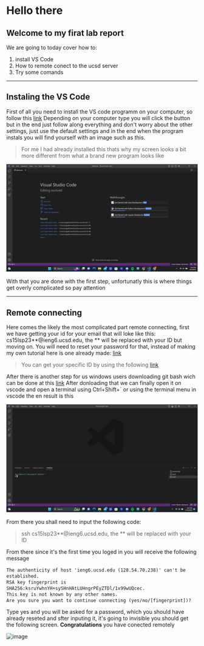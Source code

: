 # Hello there
## Welcome to my firat lab report 

We are going to today cover how to:
1) install VS Code
2) How to remote conect to the ucsd server
3) Try some comands

---
## Instaling the VS Code 

First of all you need to install the VS code programm on your computer, so follow this [link](https://code.visualstudio.com/download) Depending on your computer type you will click the button but in the end just follow along everything and don't worry about the other settings, just use the default settings and in the end when the program instals you will find yourself with an image such as this.

 > For me I had already installed this thats why my screen looks a bit more different from what a brand new program looks like

![image](VSCode.png)

With that you are done with the first step, unfortunatly this is where things get overly complicated so pay attention

---

## Remote connecting 

Here comes the likely the most complicated part remote connecting, first we have getting your id for your email that will loke like this:
cs15lsp23**@ieng6.ucsd.edu, the ** will be replaced with your ID but moving on. You will need to reset your password for that, instead of making my own tutorial here is one already made: [link](https://drive.google.com/file/d/17IDZn8Qq7Q0RkYMxdiIR0o6HJ3B5YqSW/view)
> You can get your specific ID by using the following [link](https://sdacs.ucsd.edu/~icc/index.php)
 
After there is another step for us windows users downloading git bash wich can be done at this [link](https://gitforwindows.org/)
After donloading that we can finally open it on vscode and open a terminal using Ctrl+Shift+` or using the terminal menu in vscode the en result is this

![image](TerminalOnline.png)

From there you shall need to input the following code:
> ssh cs15lsp23**@ieng6.ucsd.edu, the ** will be replaced with your ID

From there since it's the first time you loged in you will receive the following message

``` 
The authenticity of host 'ieng6.ucsd.edu (128.54.70.238)' can't be established.
RSA key fingerprint is SHA256:ksruYwhnYH+sySHnHAtLUHngrPEyZTDl/1x99wUQcec.
This key is not known by any other names.
Are you sure you want to continue connecting (yes/no/[fingerprint])?
```
Type yes and you will be asked for a password, which you should have already reseted and sfter inputing it, it's going to invisible you should get the following screen. **Congratulations** you have conected remotely

![image]()
